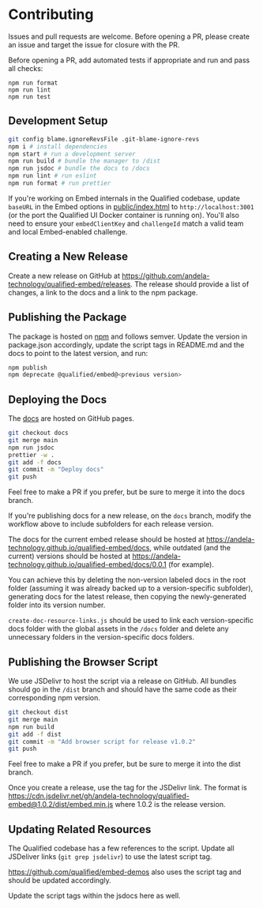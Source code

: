 # Contributing

Issues and pull requests are welcome. Before opening a PR, please create an issue and target the issue for closure with the PR.

Before opening a PR, add automated tests if appropriate and run and pass all checks:

```
npm run format
npm run lint
npm run test
```

## Development Setup

```bash
git config blame.ignoreRevsFile .git-blame-ignore-revs
npm i # install dependencies
npm start # run a development server
npm run build # bundle the manager to /dist
npm run jsdoc # bundle the docs to /docs
npm run lint # run eslint
npm run format # run prettier
```

If you're working on Embed internals in the Qualified codebase, update `baseURL` in the Embed options in [public/index.html](public/index.html) to `http://localhost:3001` (or the port the Qualified UI Docker container is running on). You'll also need to ensure your `embedClientKey` and `challengeId` match a valid team and local Embed-enabled challenge.

## Creating a New Release

Create a new release on GitHub at https://github.com/andela-technology/qualified-embed/releases. The release should provide a list of changes, a link to the docs and a link to the npm package.

## Publishing the Package

The package is hosted on [npm](https://www.npmjs.com/package/@qualified/embed) and follows semver. Update the version in package.json accordingly, update the script tags in README.md and the docs to point to the latest version, and run:

```bash
npm publish
npm deprecate @qualified/embed@<previous version>
```

## Deploying the Docs

The [docs](https://andela-technology.github.io/qualified-embed/) are hosted on GitHub pages.

```bash
git checkout docs
git merge main
npm run jsdoc
prettier -w .
git add -f docs
git commit -m "Deploy docs"
git push
```

Feel free to make a PR if you prefer, but be sure to merge it into the docs branch.

If you're publishing docs for a new release, on the `docs` branch, modify the workflow above to include subfolders for each release version.

The docs for the current embed release should be hosted at <https://andela-technology.github.io/qualified-embed/docs>, while outdated (and the current) versions should be hosted at <https://andela-technology.github.io/qualified-embed/docs/0.0.1> (for example).

You can achieve this by deleting the non-version labeled docs in the root folder (assuming it was already backed up to a version-specific subfolder), generating docs for the latest release, then copying the newly-generated folder into its version number.

`create-doc-resource-links.js` should be used to link each version-specific docs folder with the global assets in the `/docs` folder and delete any unnecessary folders in the version-specific docs folders.

## Publishing the Browser Script

We use JSDelivr to host the script via a release on GitHub. All bundles should go in the `/dist` branch and should have the same code as their corresponding npm version.

```bash
git checkout dist
git merge main
npm run build
git add -f dist
git commit -m "Add browser script for release v1.0.2"
git push
```

Feel free to make a PR if you prefer, but be sure to merge it into the dist branch.

Once you create a release, use the tag for the JSDelivr link. The format is <https://cdn.jsdelivr.net/gh/andela-technology/qualified-embed@1.0.2/dist/embed.min.js> where 1.0.2 is the release version.

## Updating Related Resources

The Qualified codebase has a few references to the script. Update all JSDeliver links (`git grep jsdelivr`) to use the latest script tag.

https://github.com/qualified/embed-demos also uses the script tag and should be updated accordingly.

Update the script tags within the jsdocs here as well.
